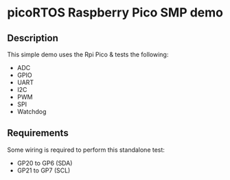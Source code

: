 # picoRTOS Raspberry Pico SMP demo

## Description

This simple demo uses the Rpi Pico & tests the following:

  - ADC
  - GPIO
  - UART
  - I2C
  - PWM
  - SPI
  - Watchdog

## Requirements

Some wiring is required to perform this standalone test:

  - GP20 to GP6 (SDA)
  - GP21 to GP7 (SCL)
